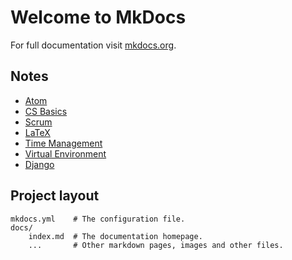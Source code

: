 # Welcome to MkDocs

For full documentation visit [mkdocs.org](https://www.mkdocs.org).

[comment]: <> (Run mkdocs serve)
[comment]: <> (in the project root directory)

## Notes

* [Atom](atom.md)
* [CS Basics](cs-basics.md)
* [Scrum](scrum.md)
* [LaTeX](latex.md)
* [Time Management](time-management.md)
* [Virtual Environment](virtual-env.md)
* [Django](django.md)

## Project layout

    mkdocs.yml    # The configuration file.
    docs/
        index.md  # The documentation homepage.
        ...       # Other markdown pages, images and other files.
